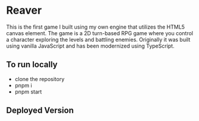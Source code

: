 # Reaver
This is the first game I built using my own engine that utilizes the HTML5 canvas element.
The game is a 2D turn-based RPG game where you control a character exploring the levels and battling enemies. 
Originally it was built using vanilla JavaScript and has been modernized using TypeScript.

## **To run locally** 
- clone the repository
- pnpm i
- pnpm start

## **Deployed Version**
